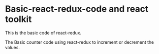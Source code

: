 # Basic-react-redux-code and react toolkit
This is the basic code of react-redux.


The Basic counter code using react-redux to increment or decrement the values.
